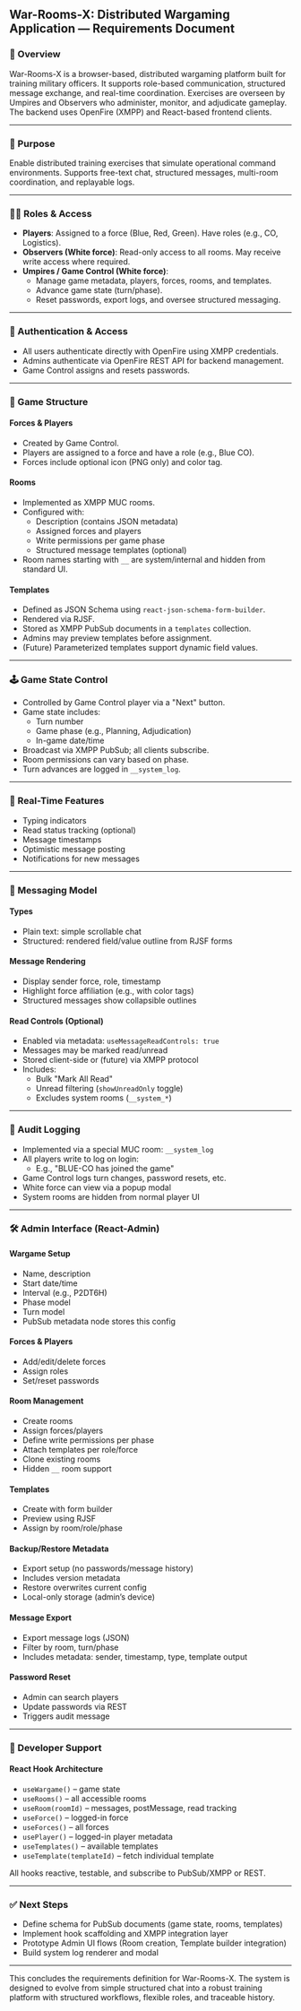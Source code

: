 ## War-Rooms-X: Distributed Wargaming Application — Requirements Document

### 🧭 Overview
War-Rooms-X is a browser-based, distributed wargaming platform built for training military officers. It supports role-based communication, structured message exchange, and real-time coordination. Exercises are overseen by Umpires and Observers who administer, monitor, and adjudicate gameplay. The backend uses OpenFire (XMPP) and React-based frontend clients.

---

### 🎯 Purpose
Enable distributed training exercises that simulate operational command environments. Supports free-text chat, structured messages, multi-room coordination, and replayable logs.

---

### 🧑‍💻 Roles & Access

- **Players**: Assigned to a force (Blue, Red, Green). Have roles (e.g., CO, Logistics).
- **Observers (White force)**: Read-only access to all rooms. May receive write access where required.
- **Umpires / Game Control (White force)**:
  - Manage game metadata, players, forces, rooms, and templates.
  - Advance game state (turn/phase).
  - Reset passwords, export logs, and oversee structured messaging.

---

### 🔐 Authentication & Access
- All users authenticate directly with OpenFire using XMPP credentials.
- Admins authenticate via OpenFire REST API for backend management.
- Game Control assigns and resets passwords.

---

### 🧱 Game Structure

#### Forces & Players
- Created by Game Control.
- Players are assigned to a force and have a role (e.g., Blue CO).
- Forces include optional icon (PNG only) and color tag.

#### Rooms
- Implemented as XMPP MUC rooms.
- Configured with:
  - Description (contains JSON metadata)
  - Assigned forces and players
  - Write permissions per game phase
  - Structured message templates (optional)
- Room names starting with `__` are system/internal and hidden from standard UI.

#### Templates
- Defined as JSON Schema using `react-json-schema-form-builder`.
- Rendered via RJSF.
- Stored as XMPP PubSub documents in a `templates` collection.
- Admins may preview templates before assignment.
- (Future) Parameterized templates support dynamic field values.

---

### 🕹️ Game State Control

- Controlled by Game Control player via a "Next" button.
- Game state includes:
  - Turn number
  - Game phase (e.g., Planning, Adjudication)
  - In-game date/time
- Broadcast via XMPP PubSub; all clients subscribe.
- Room permissions can vary based on phase.
- Turn advances are logged in `__system_log`.

---

### 📡 Real-Time Features

- Typing indicators
- Read status tracking (optional)
- Message timestamps
- Optimistic message posting
- Notifications for new messages

---

### 💬 Messaging Model

#### Types
- Plain text: simple scrollable chat
- Structured: rendered field/value outline from RJSF forms

#### Message Rendering
- Display sender force, role, timestamp
- Highlight force affiliation (e.g., with color tags)
- Structured messages show collapsible outlines

#### Read Controls (Optional)
- Enabled via metadata: `useMessageReadControls: true`
- Messages may be marked read/unread
- Stored client-side or (future) via XMPP protocol
- Includes:
  - Bulk "Mark All Read"
  - Unread filtering (`showUnreadOnly` toggle)
  - Excludes system rooms (`__system_*`)

---

### 📓 Audit Logging

- Implemented via a special MUC room: `__system_log`
- All players write to log on login:
  - E.g., "BLUE-CO has joined the game"
- Game Control logs turn changes, password resets, etc.
- White force can view via a popup modal
- System rooms are hidden from normal player UI

---

### 🛠️ Admin Interface (React-Admin)

#### Wargame Setup
- Name, description
- Start date/time
- Interval (e.g., P2DT6H)
- Phase model
- Turn model
- PubSub metadata node stores this config

#### Forces & Players
- Add/edit/delete forces
- Assign roles
- Set/reset passwords

#### Room Management
- Create rooms
- Assign forces/players
- Define write permissions per phase
- Attach templates per role/force
- Clone existing rooms
- Hidden `__` room support

#### Templates
- Create with form builder
- Preview using RJSF
- Assign by room/role/phase

#### Backup/Restore Metadata
- Export setup (no passwords/message history)
- Includes version metadata
- Restore overwrites current config
- Local-only storage (admin’s device)

#### Message Export
- Export message logs (JSON)
- Filter by room, turn/phase
- Includes metadata: sender, timestamp, type, template output

#### Password Reset
- Admin can search players
- Update passwords via REST
- Triggers audit message

---

### 🧪 Developer Support

#### React Hook Architecture
- `useWargame()` – game state
- `useRooms()` – all accessible rooms
- `useRoom(roomId)` – messages, postMessage, read tracking
- `useForce()` – logged-in force
- `useForces()` – all forces
- `usePlayer()` – logged-in player metadata
- `useTemplates()` – available templates
- `useTemplate(templateId)` – fetch individual template

All hooks reactive, testable, and subscribe to PubSub/XMPP or REST.

---

### ✅ Next Steps
- Define schema for PubSub documents (game state, rooms, templates)
- Implement hook scaffolding and XMPP integration layer
- Prototype Admin UI flows (Room creation, Template builder integration)
- Build system log renderer and modal

---

This concludes the requirements definition for War-Rooms-X.
The system is designed to evolve from simple structured chat into a robust training platform with structured workflows, flexible roles, and traceable history.


